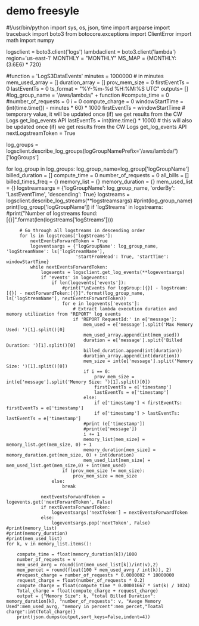 # demo freesyle








#!/usr/bin/python
import sys, os, json, time
import argparse
import traceback
import boto3
from botocore.exceptions import ClientError
import math
import numpy

logsclient = boto3.client('logs')
lambdaclient = boto3.client('lambda')
region='us-east-1'
MONTHLY = "MONTHLY"
MS_MAP = {MONTHLY: (3.6E6) * 720}

#function = 'LogS3DataEvents'
minutes = 1000000  # in minutes
mem_used_array = []
duration_array = []
prov_mem_size = 0
firstEventTs = 0
lastEventTs = 0
ts_format = "%Y-%m-%d %H:%M:%S UTC"
outputs= []
#log_group_name = '/aws/lambda/' + function
#compute_time = 0
#number_of_requests = 0
i = 0
compute_charge = 0
windowStartTime = (int(time.time()) - minutes * 60) * 1000
firstEventTs = windowStartTime  # temporary value, it will be updated once (if) we get results from the CW Logs get_log_events API
lastEventTs = int(time.time() * 1000)  # this will also be updated once (if) we get results from the CW Logs get_log_events API
nextLogstreamToken = True

log_groups = logsclient.describe_log_groups(logGroupNamePrefix='/aws/lambda/')['logGroups']

for log_group in log_groups:
    log_group_name=log_group['logGroupName']
    billed_duration = []
    compute_time = 0
    number_of_requests = 0
    all_bills = []
    billed_times_freq = {}
    memory_list = {}
    memory_duration = {}
    mem_used_list = {}
    logstreamsargs = {'logGroupName': log_group_name, 'orderBy': 'LastEventTime', 'descending': True}
    logstreams = logsclient.describe_log_streams(**logstreamsargs)
    #print(log_group_name)
    print(log_group['logGroupName'])
    if 'logStreams' in logstreams:
         #print("Number of logstreams found:[{}]".format(len(logstreams['logStreams'])))

         # Go through all logstreams in descending order
         for ls in logstreams['logStreams']:
             nextEventsForwardToken = True
             logeventsargs = {'logGroupName': log_group_name, 'logStreamName': ls['logStreamName'],
                              'startFromHead': True, 'startTime': windowStartTime}
             while nextEventsForwardToken:
                 logevents = logsclient.get_log_events(**logeventsargs)
                 if 'events' in logevents:
                     if len(logevents['events']):
                         #print("\nEvents for logGroup:[{}] - logstream:[{}] - nextForwardToken:[{}]".format(log_group_name, ls['logStreamName'], nextEventsForwardToken))
                         for e in logevents['events']:
                             # Extract lambda execution duration and memory utilization from "REPORT" log events
                             if 'REPORT RequestId:' in e['message']:
                                 mem_used = e['message'].split('Max Memory Used: ')[1].split()[0]
                                 mem_used_array.append(int(mem_used))
                                 duration = e['message'].split('Billed Duration: ')[1].split()[0]
                                 billed_duration.append(int(duration))
                                 duration_array.append(int(duration))
                                 mem_size = int(e['message'].split('Memory Size: ')[1].split()[0])
                                 if i == 0:
                                     prov_mem_size = int(e['message'].split('Memory Size: ')[1].split()[0])
                                     firstEventTs = e['timestamp']
                                     lastEventTs = e['timestamp']
                                 else:
                                     if e['timestamp'] < firstEventTs: firstEventTs = e['timestamp']
                                     if e['timestamp'] > lastEventTs: lastEventTs = e['timestamp']
                                 #print (e['timestamp'])
                                 #print(e['message'])
                                 i += 1
                                 memory_list[mem_size] = memory_list.get(mem_size, 0) + 1
                                 memory_duration[mem_size] = memory_duration.get(mem_size, 0) + int(duration)
                                 mem_used_list[mem_size] = mem_used_list.get(mem_size,0) + int(mem_used)
                         if (prov_mem_size != mem_size):
                             prov_mem_size = mem_size
                     else:
                         break

                 nextEventsForwardToken = logevents.get('nextForwardToken', False)
                 if nextEventsForwardToken:
                     logeventsargs['nextToken'] = nextEventsForwardToken
                 else:
                     logeventsargs.pop('nextToken', False)
    #print(memory_list)
    #print(memory_duration)
    #print(mem_used_list)
    for k, v in memory_list.items():

        compute_time = float(memory_duration[k])/1000
        number_of_requests = v
        mem_used_avrg = round(int(mem_used_list[k])/int(v),2)
        mem_percet = round(float(100 * mem_used_avrg / int(k)), 2)
        #request_charge = number_of_requests * 0.0000002 * 10000000
        request_charge = float(number_of_requests * 0.2)
        compute_charge = float(compute_time * 0.00001667 * int(k) / 1024)
        Total_charge = float(compute_charge + request_charge)
        output = {"Memory Size": k, "total Billed Duration": memory_duration[k], "number_of_requests": v, "Avege Memory Used":mem_used_avrg, "memory in percent":mem_percet,"Toatal charge":int(Total_charge)}
        print(json.dumps(output,sort_keys=False,indent=4))
